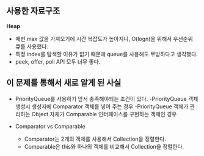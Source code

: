 ## 사용한 자료구조

**Heap**
- 매번 max 값을 가져오기에 시간 복잡도가 높아지니, O(logn)을 위해서 우선순위 큐를 사용했다.
- 특정 index를 탐색할 이유가 없기 때문에 queue를 사용해도 무방하다고 생각했다.
- peek, offer, poll API 모두 너무 좋다.


## 이 문제를 통해서 새로 알게 된 사실

- PriorityQueue를 사용하기 앞서 충족해야되는 조건이 있다.
    -PriorityQueue 객체 생성시 생성자에 Comparator 객체를 넣어 주는 경우
    -PriorityQueue 객체가 관리하는 Object 자체가 Comparable 인터페이스를 구현하는 객체인 경우     
    
- Comparator vs Comparable
    - Comparator는 2개의 객체를 사용해서 Collection을 정렬한다.
    - Comparable은 this와 하나의 객체를 비교해서 Collection을 정렬한다.
    
    